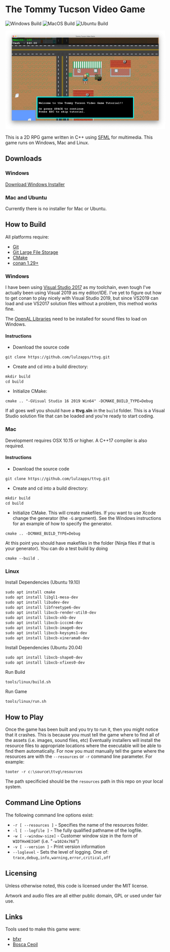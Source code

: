 # The Tommy Tucson Video Game

![Windows Build](https://github.com/zethon/ttvg/actions/workflows/windows.yml/badge.svg)
![MacOS Build](https://github.com/zethon/ttvg/actions/workflows/macos.yml/badge.svg)
![Ubuntu Build](https://github.com/zethon/ttvg/actions/workflows/ubuntu.yml/badge.svg)

![](docs/images/screenshot1.png)

This is a 2D RPG game written in C++ using [SFML](http://sfml-dev.org/) for multimedia. This game runs on Windows, Mac and Linux.

## Downloads

### Windows

[Download Windows Installer](https://anothermessageboard.com/downloads/)

### Mac and Ubuntu

Currently there is no installer for Mac or Ubuntu.

## How to Build

All platforms require: 

* [Git](https://git-scm.com/downloads)
* [Git Large File Storage](https://git-lfs.github.com/)
* [CMake](https://cmake.org/download/)
* [conan 1.29+](https://conan.io/)


### Windows

I have been using [Visual Studio 2017](https://visualstudio.microsoft.com/vs/older-downloads/) as my toolchain, even tough I've actually been using Visual 2019 as my editor/IDE. I've yet to figure out how to get conan to play nicely with Visual Studio 2019, but since VS2019 can load and use VS2017 solution files without a problem, this method works fine.

The [OpenAL Libraries](https://openal.org/downloads/) need to be installed for sound files to load on Windows. 

#### Instructions

* Download the source code
```
git clone https://github.com/lulzapps/ttvg.git
```
* Create and cd into a build directory: 
```
mkdir build 
cd build
```

* Initialize CMake: 
```
cmake .. "-GVisual Studio 16 2019 Win64" -DCMAKE_BUILD_TYPE=Debug
```

If all goes well you should have a **ttvg.sln** in the `build` folder. This is a Visual Studio solution file that can be loaded and you're ready to start coding.

### Mac

Development requires OSX 10.15 or higher. A C++17 compiler is also required.

#### Instructions

* Download the source code
```
git clone https://github.com/lulzapps/ttvg.git
```
* Create and cd into a build directory: 
```
mkdir build 
cd build
```

* Initialize CMake. This will create makefiles. If you want to use Xcode change the generator (the `-G` argument). See the Windows instructions for an example of how to specify the generator.

```
cmake .. -DCMAKE_BUILD_TYPE=Debug
```

At this point you should have makefiles in the folder (Ninja files if that is your generator). You can do a test build by doing
```
cmake --build .
```

### Linux

Install Dependencies (Ubuntu 19.10)

```
sudo apt install cmake
sudo apt install libgl1-mesa-dev
sudo apt install libudev-dev
sudo apt install libfreetype6-dev
sudo apt install libxcb-render-util0-dev
sudo apt install libxcb-xkb-dev
sudo apt install libxcb-icccm4-dev
sudo apt install libxcb-image0-dev
sudo apt install libxcb-keysyms1-dev
sudo apt install libxcb-xinerama0-dev
```

Install Dependencies (Ubuntu 20.04)
```
sudo apt install libxcb-shape0-dev
sudo apt install libxcb-xfixes0-dev
```

Run Build

```
tools/linux/build.sh
```

Run Game
```
tools/linux/run.sh
```

## How to Play

Once the game has been built and you try to run it, then you might notice that it crashes. This is because you must tell the game where to find all of the assets (i.e. images, sound files, etc) Eventually installers will install the resource files to appropriate locations where the executable will be able to find them automatically. For now you must manually tell the game where the resources are with the `--resources` or `-r` command line parameter. For example:

```
tooter -r c:\source\ttvg\resources
```

The path specificied should be the `resources` path in this repo on your local system.

## Command Line Options

The following command line options exist:

* `-r [ --resources ]` - Specifies the name of the resources folder.
* `-l [ --logfile ]` - The fully qualified pathname of the logfile.
* `-w [ --window-size]` - Customer window size in the form of `WIDTHxHEIGHT` (i.e. "`-w1024x768`")
* `-v [ --version ]` - Print version information
* `--loglevel` - Sets the level of logging. One of: `trace,debug,info,warning,error,critical,off`

## Licensing

Unless otherwise noted, this code is licensed under the MIT license.

Artwork and audio files are all either public domain, GPL or used under fair use. 

## Links

Tools used to make this game were:
* [bfxr](https://www.bfxr.net/)
* [Bosca Ceoil](https://boscaceoil.net/)

<!-- For more information visit [Dog Finger Studios](https://dogfinger.com). -->
